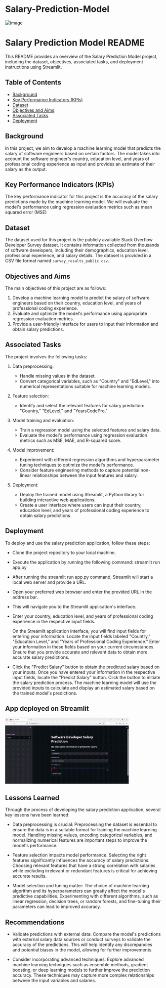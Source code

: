 # Salary-Prediction-Model
![image](https://pianalytix.com/wp-content/uploads/2020/12/Salary-Prediction-Model-using-ML.jpg)

# Salary Prediction Model README

This README provides an overview of the Salary Prediction Model project, including the dataset, objectives, associated tasks, and deployment instructions using Streamlit.

## Table of Contents

- [Background](#background)
- [Key Performance Indicators (KPIs)](#key-performance-indicators-kpis)
- [Dataset](#dataset)
- [Objectives and Aims](#objectives-and-aims)
- [Associated Tasks](#associated-tasks)
- [Deployment](#deployment)

## Background

In this project, we aim to develop a machine learning model that predicts the salary of software engineers based on certain factors. The model takes into account the software engineer's country, education level, and years of professional coding experience as input and provides an estimate of their salary as the output.

## Key Performance Indicators (KPIs)

The key performance indicator for this project is the accuracy of the salary predictions made by the machine learning model. We will evaluate the model's performance using regression evaluation metrics such as mean squared error (MSE)

## Dataset

The dataset used for this project is the publicly available Stack Overflow Developer Survey dataset. It contains information collected from thousands of software developers, including their demographics, education level, professional experience, and salary details. The dataset is provided in a CSV file format named `survey_results_public.csv`.

## Objectives and Aims

The main objectives of this project are as follows:

1. Develop a machine learning model to predict the salary of software engineers based on their country, education level, and years of professional coding experience.
2. Evaluate and optimize the model's performance using appropriate regression evaluation metrics.
3. Provide a user-friendly interface for users to input their information and obtain salary predictions.

## Associated Tasks

The project involves the following tasks:

1. Data preprocessing:
   - Handle missing values in the dataset.
   - Convert categorical variables, such as "Country" and "EdLevel," into numerical representations suitable for machine learning models.

2. Feature selection:
   - Identify and select the relevant features for salary prediction: "Country," "EdLevel," and "YearsCodePro."

3. Model training and evaluation:
   - Train a regression model using the selected features and salary data.
   - Evaluate the model's performance using regression evaluation metrics such as MSE, MAE, and R-squared score.

4. Model improvement:
   - Experiment with different regression algorithms and hyperparameter tuning techniques to optimize the model's performance.
   - Consider feature engineering methods to capture potential non-linear relationships between the input features and salary.

5. Deployment:
   - Deploy the trained model using Streamlit, a Python library for building interactive web applications.
   - Create a user interface where users can input their country, education level, and years of professional coding experience to obtain salary predictions.

## Deployment

To deploy and use the salary prediction application, follow these steps:

- Clone the project repository to your local machine.

 - Execute the application by running the following command:
            streamlit run app.py

  - After running the streamlit run app.py command, Streamlit will start a local web server and provide a URL.
        
   - Open your preferred web browser and enter the provided URL in the address bar.
   - This will navigate you to the Streamlit application's interface.

   - Enter your country, education level, and years of professional coding experience in the respective input fields.
   
        On the Streamlit application interface, you will find input fields for entering your information.
        Locate the input fields labeled "Country," "Education Level," and "Years of Professional Coding Experience."
        Enter your information in these fields based on your current circumstances.
        Ensure that you provide accurate and relevant data to obtain more accurate salary predictions.

  - Click the "Predict Salary" button to obtain the predicted salary based on your inputs.
        Once you have entered your information in the respective input fields, locate the "Predict Salary" button.
        Click the button to initiate the salary prediction process.
        The machine learning model will use the provided inputs to calculate and display an estimated salary based on the trained model's          predictions.
        
  ## App deployed on Streamlit

![Streamlit GIF](https://github.com/vonderwoman/Salary-Prediction-Model/blob/main/asset/gif_streamlit.gif)

## Lessons Learned

Through the process of developing the salary prediction application, several key lessons have been learned:

- Data preprocessing is crucial: Preprocessing the dataset is essential to ensure the data is in a suitable format for training the machine learning model. Handling missing values,     encoding categorical variables, and normalizing numerical features are important steps to improve the model's performance.

- Feature selection impacts model performance: Selecting the right features significantly influences the accuracy of salary predictions. Choosing relevant features that have a strong correlation with salaries while excluding irrelevant or redundant features is critical for achieving accurate results.

- Model selection and tuning matter: The choice of machine learning algorithm and its hyperparameters can greatly affect the model's predictive capabilities. Experimenting with different algorithms, such as linear regression, decision trees, or random forests, and fine-tuning their parameters can lead to improved accuracy.


## Recommendations
- Validate predictions with external data: Compare the model's predictions with external salary data sources or conduct surveys to validate the accuracy of the predictions. This will help identify any discrepancies and potential biases in the model, allowing for further improvements.

- Consider incorporating advanced techniques: Explore advanced machine learning techniques such as ensemble methods, gradient boosting, or deep learning models to further improve the prediction accuracy. These techniques may capture more complex relationships between the input variables and salaries.

